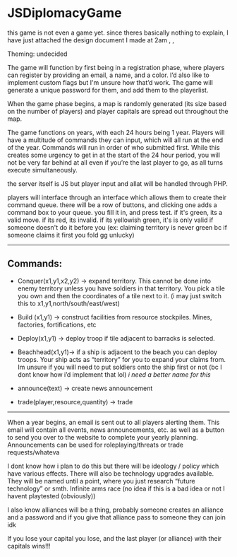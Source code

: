 # JSDiplomacyGame

this game is not even a game yet. since theres basically nothing to explain, I have just attached the design document I made at 2am , ,

Theming: undecided

The game will function by first being in a registration phase, where players can register by providing an email, a name, and a color. I’d also like to implement custom flags but I'm unsure how that’d work. The game will generate a unique password for them, and add them to the playerlist.

When the game phase begins, a map is randomly generated (its size based on the number of players) and player capitals are spread out throughout the map.

The game functions on years, with each 24 hours being 1 year. Players will have a multitude of commands they can input, which will all run at the end of the year. Commands will run in order of who submitted first. While this creates some urgency to get in at the start of the 24 hour period, you will not be very far behind at all even if you’re the last player to go, as all turns execute simultaneously.

the server itself is JS but player input and allat will be handled through PHP.

players will interface through an interface which allows them to create their command queue. there will be a row of buttons, and clicking one adds a command box to your queue. you fill it in, and press test. if it's green, its a valid move. if its red, its invalid. if its yellowish green, it's is only valid if someone doesn't do it before you (ex: claiming territory is never green bc if someone claims it first you fold gg unlucky)

---
## Commands:

- Conquer(x1,y1,x2,y2) -> expand territory. This cannot be done into enemy territory unless you have soldiers in that territory. You pick a tile you own and then the coordinates of a tile next to it. (i may just switch this to x1,y1,north/south/east/west)

- Build (x1,y1) -> construct facilities from resource stockpiles. Mines, factories, fortifications, etc

- Deploy(x1,y1) -> deploy troop if tile adjacent to barracks is selected.

- Beachhead(x1,y1)-> if a ship is adjacent to the beach you can deploy troops. Your ship acts as “territory” for you to expand your claims from. Im unsure if you will need to put soldiers onto the ship first or not (bc I dont know how i’d implement that lol) *i need a better name for this*

- announce(text) -> create news announcement

- trade(player,resource,quantity) -> trade

---
When a year begins, an email is sent out to all players alerting them. This email will contain all events, news announcements, etc. as well as a button to send you over to the website to complete your yearly planning. Announcements can be used for roleplaying/threats or trade requests/whateva

I dont know how i plan to do this but there will be ideology / policy which have various effects. There will also be technology upgrades available. They will be named until a point, where you just research “future technology” or smth. Infinite arms race (no idea if this is a bad idea or not I havent playtested (obviously))

I also know alliances will be a thing, probably someone creates an alliance and a password and if you give that alliance pass to someone they can join idk

If you lose your capital you lose, and the last player (or alliance) with their capitals wins!!!
